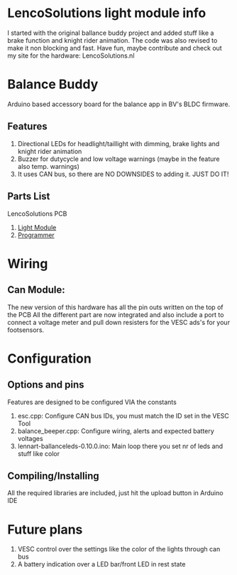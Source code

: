 # LencoSolutions light module info
I started with the original ballance buddy project and added stuff like a brake function and knight rider animation.
The code was also revised to make it non blocking and fast.
Have fun, maybe contribute and check out my site for the hardware: LencoSolutions.nl



# Balance Buddy
Arduino based accessory board for the balance app in BV's BLDC firmware.

## Features
1. Directional LEDs for headlight/taillight with dimming, brake lights and knight rider animation
1. Buzzer for dutycycle and low voltage warnings (maybe in the feature also temp. warnings)
1. It uses CAN bus, so there are NO DOWNSIDES to adding it. JUST DO IT!

## Parts List
LencoSolutions PCB
1. [Light Module](https://lencosolutions.nl/webshop/light-module/)
1. [Programmer](https://www.amazon.com/Mixse-USBASP-Programming-Device-ATMEL/dp/B075JN58HT)

# Wiring
## Can Module: 
The new version of this hardware has all the pin outs written on the top of the PCB
All the different part are now integrated and also include a port to connect a voltage meter and pull down resisters for the VESC ads's for your footsensors.

# Configuration
## Options and pins
Features are designed to be configured VIA the constants
1. esc.cpp: Configure CAN bus IDs, you must match the ID set in the VESC Tool
1. balance_beeper.cpp: Configure wiring, alerts and expected battery voltages
1. lennart-ballanceleds-0.10.0.ino: Main loop there you set nr of leds and stuff like color


## Compiling/Installing
All the required libraries are included, just hit the upload button in Arduino IDE

# Future plans
1. VESC control over the settings like the color of the lights through can bus
1. A battery indication over a LED bar/front LED in rest state